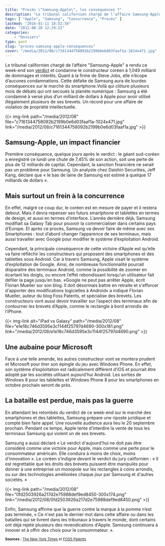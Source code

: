 ```yaml
---
title: "Procès \"Samsung-Apple\", les conséquences ?"
description: "Le tribunal californien chargé de l’affaire Samsung-Apple et condamne géant coréen pour avoir utilisé illégalement plusieurs des brevets d\'Apple."
tags: [ "Apple", "Samsung", "Concurrence", "Procès" ]
lastmod: "2016-01-11 18:52:56"
date: "2012-08-28 12:29:22"
categories:
    - "Dossiers"
type: post
slug: "proces-samsung-apple-consequences"
cover: "/media/2012/08/c7161344758092b2199b0e6d03faaf1a-1024x471.jpg"
---
```


Le tribunal californien chargé de l’affaire "Samsung-Apple" a rendu ce week-end son [verdict](http://www.scribd.com/fullscreen/103860673?access_key=key-1ho669app2expaa7tptr) et condamne le constructeur coréen à 1,049 milliard de dommages et intérêts. Quant à la firme de Steve Jobs, elle n’écope d’aucunes condamnations. Cette défaite de Samsung aura de lourdes conséquences sur le marché du smartphone.Voilà qui clôture plusieurs mois de débats qui ont secoués la planète numérique : Samsung a été condamné à versé plus d’un milliard de dollars à Apple pour avoir utilisé illégalement plusieurs de ses brevets. Un record pour une affaire de violation de propriété intellectuelle.

{{< img-link path="/media/2012/08" file="c7161344758092b2199b0e6d03faaf1a-1024x471.jpg" link="/media/2012/08/c7161344758092b2199b0e6d03faaf1a.jpg" >}}

<!--more-->

## Samsung-Apple, un impact financier

Première conséquence, quelque jours après le verdict : le géant sud-coréen a enregistré ce lundi une chute de 7,45% de son action, soit une perte de plus de 12 milliards de capital. Cependant, la sanction financière ne serait pas un problème pour Samsung. Un analyste chez Daishin Securities, Jeff Kang, déclare que « le bas de laine de Samsung est estimé à quelque 17 milliards de dollars ».

## Mais surtout un frein à la concurrence

En effet, malgré ce coup dur, le coréen est en mesure de payer et il restera debout. Mais il devra repenser ses futurs smartphone et tablettes en termes de design, et aussi en termes d’interface. L’année dernière déjà, Samsung modifiait sa Galaxy Tab pour pouvoir la commercialiser dans certains pays d’Europe. Et après ce procès, Samsung va devoir faire de même avec ses Smartphones : tout d’abord changer l’apparence de ses terminaux, mais aussi travailler avec Google pour modifier le système d’exploitation Android.

Cependant, la principale conséquence de cette victoire d’Apple est qu’elle va faire réfléchir les constructeurs qui proposent des smartphones et des tablettes sous Android. Car à travers Samsung, Apple visait le système d’exploitation de Google. Ainsi, de nombreuse fonctionnalité pourrait disparaitre des terminaux Android, comme la possibilité de zoomer en écartant les doigts, ou encore l’effet rebondissant lorsqu’un utilisateur fait défiler la page jusqu’en bas. «Google ne peut pas arrêter Apple, écrit Florian Mueller sur son blog. Il doit désormais battre en retraite et s'efforcer d'apporter des modifications logicielles à Android» a indiqué Florian Mueller, auteur du blog Foss Patents, et spécialise des brevets. Les constructeurs vont aussi devoir travailler sur l’aspect des terminaux afin de contourner les brevets d’Apple, comme le rectangle à bord arrondis de l’iPhone.

{{< img-link alt="iPad vs Galaxy" path="/media/2012/08" file="e1e18c746d3595e3c1144f25797d4690-300x181.png" link="/media/2012/08/e1e18c746d3595e3c1144f25797d4690.png" >}}

## Une aubaine pour Microsoft

Face à une telle amende, les autres constructeur vont se montera prudent et Microsoft pour tirer son épingle du jeu avec Windows Phone. En effet, son système d’exploitation est radicalement différent d’iOS et pourrait être adopté par les sociétés utilisant aujourd’hui Android. Les sorties de Windows 8 pour les tablettes et Windows Phone 8 pour les smartphones en octobre prochain seront de près.

## La bataille est perdue, mais pas la guerre

En attendant les retombés du verdict de ce week-end sur le marché des smartphones et des tablettes, Samsung prépare une riposte juridique et compte bien faire appel. Une nouvelle audience aura lieu le 20 septembre prochain. Pendant ce temps, Apple tente d’interdire la vente de tous les terminaux Samsung qui violent un de ses brevets.

Samsung a aussi déclaré « Le verdict d'aujourd'hui ne doit pas être considéré comme une victoire pour Apple, mais comme une perte pour le consommateur américain. Elle conduira à moins de choix, moins d'innovation ». Le coréen s’indigne devant le verdict du jury californien : « Il est regrettable que les droits des brevets puissent être manipulés pour donner à une entreprise un monopole sur les rectangles à coins arrondis, ou sur des technologies améliorées chaque jour par Samsung et d'autres sociétés. »

{{< img-link path="/media/2012/08" file="0fd2503926a217d2e75988def9ed8450-300x174.png" link="/media/2012/08/0fd2503926a217d2e75988def9ed8450.png" >}}

Enfin, Samsung affirme que la guerre contre la marque à la pomme n’est pas terminée, « Ce n'est pas le dernier mot dans cette affaire ou dans les batailles qui se livrent dans les tribunaux à travers le monde, dont certains ont déjà rejeté plusieurs des revendications d'Apple. Samsung continuera à innover et à offrir des choix pour le consommateur. ».

<small class="align-right">**Sources :** [The New York Times](http://bits.blogs.nytimes.com/2012/08/24/samsung-apple-reactions/) et [FOSS Patents](http://www.fosspatents.com/2012/08/apples-billion-dollar-win-over-samsung.html)</small>

